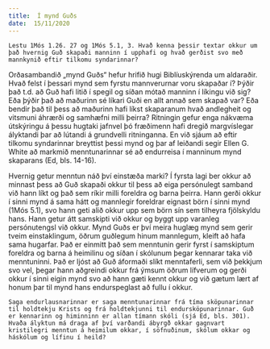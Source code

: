 ```yaml
---
title:  Í mynd Guðs
date:  15/11/2020
---
```


`Lestu 1Mós 1.26. 27 og 1Mós 5.1, 3. Hvað kenna þessir textar okkur um það hvernig Guð skapaði manninn í upphafi og hvað gerðist svo með mannkynið eftir tilkomu syndarinnar?`

Orðasambandið „mynd Guðs“ hefur hrifið hugi Biblíuskýrenda um aldaraðir. Hvað felst í þessari mynd sem fyrstu mannverurnar voru skapaðar í? Þýðir það t.d. að Guð hafi litið í spegil og síðan mótað manninn í líkingu við sig? Eða þýðir það að maðurinn sé líkari Guði en allt annað sem skapað var? Eða bendir það til þess að maðurinn hafi líkst skaparanum hvað andlegheit og vitsmuni áhrærði og samhæfni milli þeirra? Ritningin gefur enga nákvæma útskýringu á þessu hugtaki jafnvel þó fræðimenn hafi dregið margvíslegar ályktandi þar að lútandi á grundvelli ritninganna. En við sjáum að eftir tilkomu syndarinnar breyttist þessi mynd og þar af leiðandi segir Ellen G. White að markmið menntunarinnar sé að endurreisa í manninum mynd skaparans (Ed, bls. 14-16).

Hvernig getur menntun náð því einstæða marki? Í fyrsta lagi ber okkur að minnast þess að Guð skapaði okkur til þess að eiga persónulegt samband við hann líkt og það sem ríkir milli foreldra og barna þeirra. Hann gerði okkur í sinni mynd á sama hátt og mannlegir foreldrar eignast börn í sinni mynd (1Mós 5.1), svo hann geti alið okkur upp sem börn sín sem tilheyra fjölskyldu hans. Hann getur átt samskipti við okkur og byggt upp varanleg persónutengsl við okkur. Mynd Guðs er því meira huglæg mynd sem gerir tveim einstaklingum, öðrum guðlegum hinum mannlegum, kleift að hafa sama hugarfar. Það er einmitt það sem menntunin gerir fyrst í samskiptum foreldra og barna á heimilinu og síðan í skólunum þegar kennarar taka við menntuninni. Það er ljóst að Guð áformaði slíkt menntaferli, sem við þekkjum svo vel, þegar hann aðgreindi okkur frá ýmsum öðrum lífverum og gerði okkur í sinni eigin mynd svo að hann gæti kennt okkur og við gætum lært af honum þar til mynd hans endurspeglast að fullu í okkur.

`Saga endurlausnarinnar er saga menntunarinnar frá tíma sköpunarinnar til holdtekju Krists og frá holdtekjunni til endursköpunarinnar. Guð er kennarinn og himinninn er allan tímann skóli (sjá Ed, bls. 301). Hvaða ályktun má draga af því varðandi ábyrgð okkar gagnvart kristilegri menntun á heimilum okkar, í söfnuðinum, skólum okkar og háskólum og lífinu í heild?`